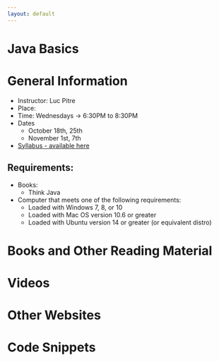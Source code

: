 ```yaml
---
layout: default
---
```

# Java Basics

# General Information
- Instructor: Luc Pitre
- Place:
- Time: Wednesdays -> 6:30PM to 8:30PM
- Dates
    - October 18th, 25th
    - November 1st, 7th
- [Syllabus - available here](basic_syllabus.md)

## Requirements:
- Books:
    - Think Java
- Computer that meets one of the following requirements:
    - Loaded with Windows 7, 8, or 10
    - Loaded with Mac OS version 10.6 or greater
    - Loaded with Ubuntu version 14 or greater (or equivalent distro)

# Books and Other Reading Material


# Videos


# Other Websites


# Code Snippets
